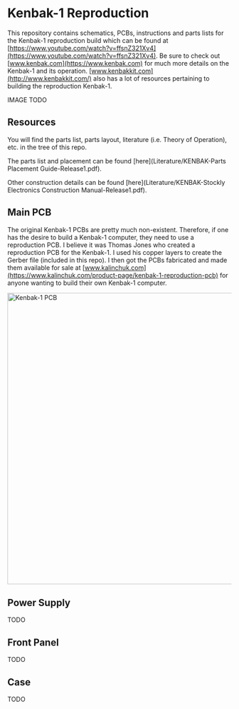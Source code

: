 # Kenbak-1 Reproduction

This repository contains schematics, PCBs, instructions and parts lists for the Kenbak-1 reproduction build which can be found at [https://www.youtube.com/watch?v=ffsnZ321Xv4](https://www.youtube.com/watch?v=ffsnZ321Xv4). Be sure to check out [www.kenbak.com](https://www.kenbak.com) for much more details on the Kenbak-1 and its operation. [www.kenbakkit.com](http://www.kenbakkit.com/) also has a lot of resources pertaining to building the reproduction Kenbak-1.

IMAGE TODO

## Resources

You will find the parts list, parts layout, literature (i.e. Theory of Operation), etc. in the tree of this repo.

The parts list and placement can be found [here](Literature/KENBAK-Parts Placement Guide-Release1.pdf).

Other construction details can be found [here](Literature/KENBAK-Stockly Electronics Construction Manual-Release1.pdf).

## Main PCB

The original Kenbak-1 PCBs are pretty much non-existent. Therefore, if one has the desire to build a Kenbak-1 computer, they need to use a reproduction PCB. I believe it was Thomas Jones who created a reproduction PCB for the Kenbak-1. I used his copper layers to create the Gerber file (included in this repo). I then got the PCBs fabricated and made them available for sale at [www.kalinchuk.com](https://www.kalinchuk.com/product-page/kenbak-1-reproduction-pcb) for anyone wanting to build their own Kenbak-1 computer.

<img width="653" alt="Kenbak-1 PCB" src="https://github.com/user-attachments/assets/04e4418b-7452-4ed3-ab4b-d06c0cd37b74">

## Power Supply

TODO

## Front Panel

TODO

## Case

TODO
